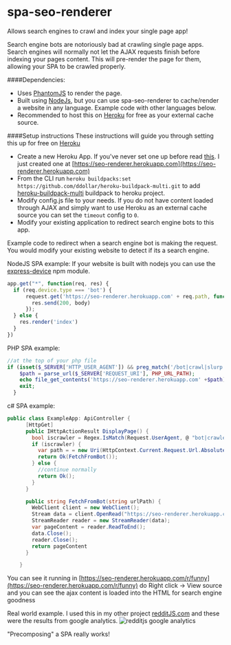# spa-seo-renderer
Allows search engines to crawl and index your single page app!

Search engine bots are notoriously bad at crawling single page apps.  Search engines will normally not let the AJAX requests finish before indexing your pages content.  This will pre-render the page for them, allowing your SPA to be crawled properly.

####Dependencies: 
* Uses [PhantomJS](http://phantomjs.org/) to render the page.
* Built using [NodeJs](https://nodejs.org), but you can use spa-seo-renderer to cache/render a website in any language.  Example code with other languages below.
* Recommended to host this on [Heroku](https://heroku.com) for free as your external cache source.

####Setup instructions
These instructions will guide you through setting this up for free on [Heroku](https://heroku.com)
* Create a new Heroku App.  If you've never set one up before read [this](https://devcenter.heroku.com/articles/getting-started-with-nodejs#introduction). I just created one at [https://seo-renderer.herokuapp.com](https://seo-renderer.herokuapp.com)
* From the CLI run `heroku buildpacks:set https://github.com/ddollar/heroku-buildpack-multi.git` to add [heroku-buildpack-multi](https://github.com/ddollar/heroku-buildpack-multi) buildpack to heroku project.
* Modify config.js file to your needs.  If you do not have content loaded through AJAX and simply want to use Heroku as an external cache source you can set the `timeout` config to `0`.
* Modify your existing application to redirect search engine bots to this app.

Example code to redirect when a search engine bot is making the request.  You would modify your existing website to detect if its a search engine.

NodeJS SPA example:
If your website is built with nodejs you can use the [express-device](https://github.com/rguerreiro/express-device) npm module.
```js
app.get("*", function(req, res) {
  if (req.device.type === 'bot') {
      request.get('https://seo-renderer.herokuapp.com' + req.path, function(error, response, body) {
        res.send(200, body)
      });
  } else {
    res.render('index')
  }
})
```

PHP SPA example:
```php
//at the top of your php file
if (isset($_SERVER['HTTP_USER_AGENT']) && preg_match('/bot|crawl|slurp|spider/i', $_SERVER['HTTP_USER_AGENT'])) {
    $path = parse_url($_SERVER['REQUEST_URI'], PHP_URL_PATH);
    echo file_get_contents('https://seo-renderer.herokuapp.com' +$path);
    exit;
  }
```

c# SPA example:
```c#
public class ExampleApp: ApiController {
      [HttpGet]
      public IHttpActionResult DisplayPage() {
        bool iscrawler = Regex.IsMatch(Request.UserAgent, @ "bot|crawler|baiduspider|80legs|ia_archiver|voyager|curl|wget|yahoo! slurp|mediapartners-google", RegexOptions.IgnoreCase);
        if (iscrawler) {
          var path = = new Uri(HttpContext.Current.Request.Url.AbsoluteUri).path
          return Ok(FetchFromBot());
        } else {
          //continue normally
          return Ok();
        }
      }

      public string FetchFromBot(string urlPath) {
        WebClient client = new WebClient();
        Stream data = client.OpenRead("https://seo-renderer.herokuapp.com"+ urlPath);
        StreamReader reader = new StreamReader(data);
        var pageContent = reader.ReadToEnd();
        data.Close();
        reader.Close();
        return pageContent
      }

    }
```
You can see it running in [https://seo-renderer.herokuapp.com/r/funny](https://seo-renderer.herokuapp.com/r/funny) do Right click -> View source and you can see the ajax content is loaded into the HTML for search engine goodness

Real world example.  I used this in my other project [redditJS.com](https://redditjs.com) and these were the results from google analytics.
![redditjs google analytics](http://i.imgur.com/gDZaylE.png)


"Precomposing" a SPA really works!
